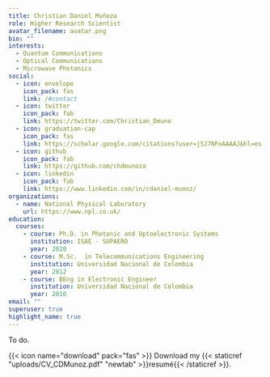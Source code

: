 ```yaml
---
title: Christian Daniel Muñoza
role: Higher Research Scientist
avatar_filename: avatar.png
bio: ""
interests:
  - Quantum Communications
  - Optical Communications
  - Microwave Photonics
social:
  - icon: envelope
    icon_pack: fas
    link: /#contact
  - icon: twitter
    icon_pack: fab
    link: https://twitter.com/Christian_Dmuno
  - icon: graduation-cap
    icon_pack: fas
    link: https://scholar.google.com/citations?user=j5J7NFoAAAAJ&hl=es
  - icon: github
    icon_pack: fab
    link: https://github.com/chdmunoza
  - icon: linkedin
    icon_pack: fab
    link: https://www.linkedin.com/in/cdaniel-munoz/
organizations:
  - name: National Physical Laboratory
    url: https://www.npl.co.uk/
education:
  courses:
    - course: Ph.D. in Photonic and Optoelectronic Systems
      institution: ISAE - SUPAERO
      year: 2020
    - course: M.Sc.  in Telecommunications Engineering
      institution: Universidad Nacional de Colombia
      year: 2012
    - course: BEng in Electronic Engineer
      institution: Universidad Nacional de Colombia
      year: 2010
email: ""
superuser: true
highlight_name: true
---
```

To do.

{{< icon name="download" pack="fas" >}} Download my {{< staticref "uploads/CV_CDMunoz.pdf" "newtab" >}}resumé{{< /staticref >}}.